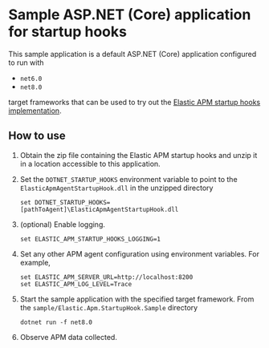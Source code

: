 # Sample ASP.NET (Core) application for startup hooks

This sample application is a default ASP.NET (Core) application
configured to run with 

- `net6.0`
- `net8.0`

target frameworks that can be used to try out the [Elastic APM
startup hooks implementation](../../src/ElasticApmAgentStartupHook).

## How to use

1. Obtain the zip file containing the Elastic APM startup hooks and unzip it in a location accessible to this application.
2. Set the `DOTNET_STARTUP_HOOKS` environment variable to point to the `ElasticApmAgentStartupHook.dll` in the unzipped directory

    ```
    set DOTNET_STARTUP_HOOKS=[pathToAgent]\ElasticApmAgentStartupHook.dll
    ```
3. (optional) Enable logging.
   ```
   set ELASTIC_APM_STARTUP_HOOKS_LOGGING=1
   ```
4. Set any other APM agent configuration using environment variables. For example,

    ```
    set ELASTIC_APM_SERVER_URL=http://localhost:8200
    set ELASTIC_APM_LOG_LEVEL=Trace
    ```
4. Start the sample application with the specified target framework. From the `sample/Elastic.Apm.StartupHook.Sample` directory

    ```
    dotnet run -f net8.0
    ```
5. Observe APM data collected.
